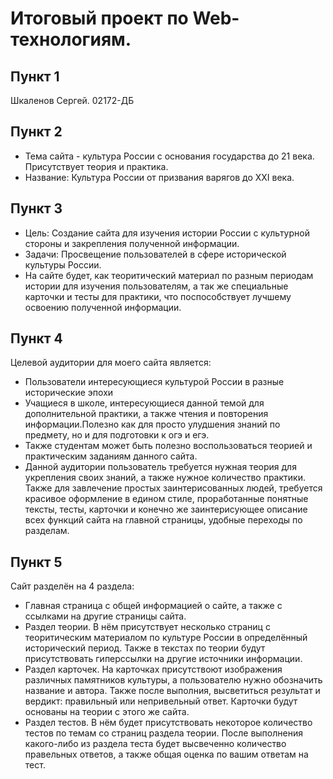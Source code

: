 # Итоговый проект по Web-технологиям.
## Пункт 1

Шкаленов Сергей. 02172-ДБ

## Пункт 2

- Тема сайта - культура России с основания государства до 21 века. Присутствует теория и практика.
- Название: Культура России от призвания варягов до XXI века.

## Пункт 3

- Цель: Создание сайта для изучения истории России с культурной стороны и закрепления полученной информации.
- Задачи: Просвещение пользователей в сфере исторической культуры России.
- На сайте будет, как теоритический материал по разным периодам истории для изучения пользователям, а так же специальные карточки и тесты для практики, что поспособствует лучшему освоению полученной информации. 

## Пункт 4

Целевой аудитории для моего сайта является:
- Пользователи интересующиеся культурой России в разные исторические эпохи
- Учащиеся в школе, интересующиеся данной темой для дополнительной практики, а также чтения и повторения информации.Полезно как для просто улудшения знаний по предмету, но и для подготовки к огэ и егэ.
- Также студентам может быть полезно воспользоваться теорией и практическим заданиям данного сайта.
- Данной аудитории пользователь требуется нужная теория для укрепления своих знаний, а также нужное количество практики. 
Также для завлечение простых заинтерисованных людей, требуется красивое оформление в едином стиле, проработанные понятные тексты, тесты, карточки и конечно же заинтерисующее описание всех функций сайта на главной страницы, удобные переходы по разделам.

## Пункт 5

Сайт разделён на 4 раздела:
- Главная страница с общей информацией о сайте, а также с ссылками на другие страницы сайта.
- Раздел теории. В нём присутствует несколько страниц с теоритическим материалом по культуре России в определённый исторический период. Также в текстах по теории будут присутствовать гиперссылки на другие источники информации.
- Раздел карточек. На карточках присутствоют изображения различных памятников культуры, а пользователю нужно обозначить название и автора. Также после выполния, высветиться результат и вердикт: правильный или непривельный ответ. Карточки будут основаны на теории с этого же сайта.
- Раздел тестов. В нём будет присутствовать некоторое количество тестов по темам со страниц раздела теории. После выполнения какого-либо из раздела теста будет высвеченно количество правельных ответов, а также общая оценка по вашим ответам на тест.